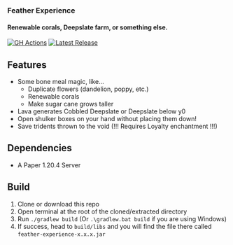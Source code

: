 <!--
![cover](https://raw.githubusercontent.com/XiaMoZhiShi/FeatherMorph/1.19.4/assets/cover.png)
-->

<h3> Feather Experience </h3>
<h4> Renewable corals, Deepslate farm, or something else.</h4>

[![GH Actions](https://github.com/MATRIX-feather/FeatherExperience/actions/workflows/build.yml/badge.svg)](https://github.com/MATRIX-feather/FeatherExperience/actions)
[![Latest Release](https://img.shields.io/github/release/MATRIX-feather/FeatherExperience.svg)](https://github.com/MATRIX-feather/FeatherExperience/releases/latest)

## Features
- Some bone meal magic, like...
    - Duplicate flowers (dandelion, poppy, etc.)
    - Renewable corals
    - Make sugar cane grows taller
- Lava generates Cobbled Deepslate or Deepslate below y0
- Open shulker boxes on your hand without placing them down!
- Save tridents thrown to the void (!!! Requires Loyalty enchantment !!!)

## Dependencies
* A Paper 1.20.4 Server

## Build
1. Clone or download this repo
2. Open terminal at the root of the cloned/extracted directory
3. Run `./gradlew build` (Or `.\gradlew.bat build` if you are using Windows)
4. If success, head to `build/libs` and you will find the file there called `feather-experience-x.x.x.jar`

<!--
## bStats
[![bStats](https://bstats.org/signatures/bukkit/FeatherMorph.svg)](https://bstats.org/plugin/bukkit/FeatherMorph/18062)
-->
